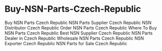 # Buy-NSN-Parts-Czech-Republic
Buy NSN Parts Czech Republic NSN Parts Supplier Czech Republic NSN Distributor Czech Republic Order NSN Parts Czech Republic Where To Buy NSN Parts Czech Republic Best NSN Supplier Czech Republic NSN Parts Dealer in Czech Republic Wholesale NSN Parts Czech Republic NSN Exporter Czech Republic NSN Parts for Sale Czech Republic
